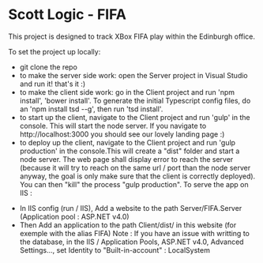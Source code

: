 # Scott Logic - FIFA
This project is designed to track XBox FIFA play within the Edinburgh office.

To set the project up locally:
* git clone the repo
* to make the server side work: open the Server project in Visual Studio and run it! that's it :)
* to make the client side work: go in the Client project and run 'npm install', 'bower install'. To generate the initial Typescript config files, do an 'npm install tsd --g', then run 'tsd install'.
* to start up the client, navigate to the Client project and run 'gulp' in the console. This will start the node server.
If you navigate to http://localhost:3000 you should see our lovely landing page :)  
* to deploy up the client, navigate to the Client project and run 'gulp production' in the console.This will create a "dist" folder and start a node server. The web page shall display  error to reach the server (because it will try to reach on the same url / port than the node server anyway, the goal is only make sure that the client is correctly deployed). You can then "kill" the process "gulp production".
To serve the app on IIS :
- In IIS config (run / IIS), Add a website to the path Server/FIFA.Server (Application pool : ASP.NET v4.0)
- Then Add an application to the path Client/dist/ in this website (for exemple with the alias FIFA)
Note : If you have an issue with writting to the database, in the IIS / Application Pools, ASP.NET v4.0, Advanced Settings..., set Identity to "Built-in-account" : LocalSystem
